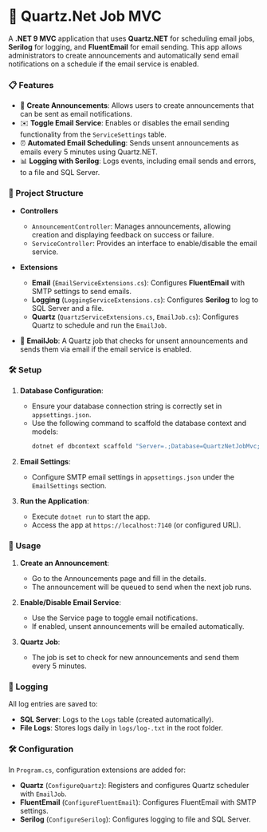 ﻿# 🚀 Quartz.Net Job MVC

A **.NET 9 MVC** application that uses **Quartz.NET** for scheduling email jobs, **Serilog** for logging, and **FluentEmail** for email sending. This app allows administrators to create announcements and automatically send email notifications on a schedule if the email service is enabled.


### 📋 Features

- 📝 **Create Announcements**: Allows users to create announcements that can be sent as email notifications.
- ✉️ **Toggle Email Service**: Enables or disables the email sending functionality from the `ServiceSettings` table.
- ⏰ **Automated Email Scheduling**: Sends unsent announcements as emails every 5 minutes using Quartz.NET.
- 📊 **Logging with Serilog**: Logs events, including email sends and errors, to a file and SQL Server.


### 📂 Project Structure

- **Controllers**
  - `AnnouncementController`: Manages announcements, allowing creation and displaying feedback on success or failure.
  - `ServiceController`: Provides an interface to enable/disable the email service.

- **Extensions**
  - **Email** (`EmailServiceExtensions.cs`): Configures **FluentEmail** with SMTP settings to send emails.
  - **Logging** (`LoggingServiceExtensions.cs`): Configures **Serilog** to log to SQL Server and a file.
  - **Quartz** (`QuartzServiceExtensions.cs`, `EmailJob.cs`): Configures Quartz to schedule and run the `EmailJob`.

- 🔄 **EmailJob**: A Quartz job that checks for unsent announcements and sends them via email if the email service is enabled.


### 🛠️ Setup

1. **Database Configuration**:
   - Ensure your database connection string is correctly set in `appsettings.json`.
   - Use the following command to scaffold the database context and models:
     ```bash
     dotnet ef dbcontext scaffold "Server=.;Database=QuartzNetJobMvc;User Id=sa;Password=sasa@123;TrustServerCertificate=True;" Microsoft.EntityFrameworkCore.SqlServer -o AppDbContextModels -c AppDbContext -f
     ```

2. **Email Settings**:
   - Configure SMTP email settings in `appsettings.json` under the `EmailSettings` section.

3. **Run the Application**:
   - Execute `dotnet run` to start the app.
   - Access the app at `https://localhost:7140` (or configured URL).


### 🚀 Usage

1. **Create an Announcement**:
   - Go to the Announcements page and fill in the details.
   - The announcement will be queued to send when the next job runs.

2. **Enable/Disable Email Service**:
   - Use the Service page to toggle email notifications.
   - If enabled, unsent announcements will be emailed automatically.

3. **Quartz Job**:
   - The job is set to check for new announcements and send them every 5 minutes.


### 📜 Logging

All log entries are saved to:
   - **SQL Server**: Logs to the `Logs` table (created automatically).
   - **File Logs**: Stores logs daily in `logs/log-.txt` in the root folder.


### 🛠 Configuration

In `Program.cs`, configuration extensions are added for:
- **Quartz** (`ConfigureQuartz`): Registers and configures Quartz scheduler with `EmailJob`.
- **FluentEmail** (`ConfigureFluentEmail`): Configures FluentEmail with SMTP settings.
- **Serilog** (`ConfigureSerilog`): Configures logging to file and SQL Server.

